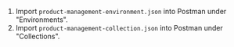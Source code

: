 1. Import `product-management-environment.json` into Postman under "Environments".
2. Import `product-management-collection.json` into Postman under "Collections".

